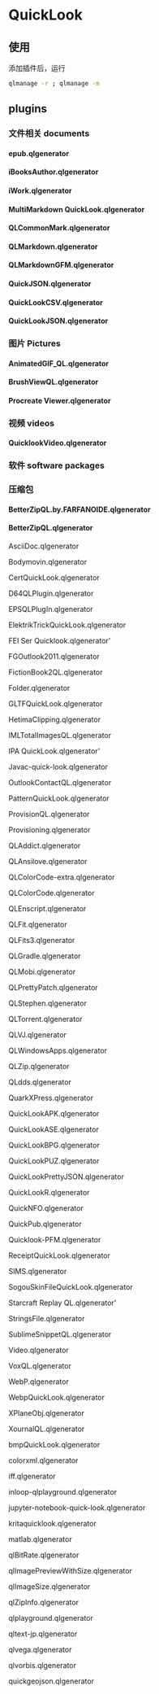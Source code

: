 # QuickLook

## 使用

添加插件后，运行

```bash
qlmanage -r ; qlmanage -m
```


## plugins

### 文件相关 documents

#### epub.qlgenerator

#### iBooksAuthor.qlgenerator

#### iWork.qlgenerator
#### MultiMarkdown QuickLook.qlgenerator
#### QLCommonMark.qlgenerator
#### QLMarkdown.qlgenerator
#### QLMarkdownGFM.qlgenerator
#### QuickJSON.qlgenerator
#### QuickLookCSV.qlgenerator
#### QuickLookJSON.qlgenerator


### 图片 Pictures


#### AnimatedGIF_QL.qlgenerator

#### BrushViewQL.qlgenerator

#### Procreate Viewer.qlgenerator


### 视频 videos

#### QuicklookVideo.qlgenerator


### 软件 software packages



### 压缩包

#### BetterZipQL.by.FARFANOIDE.qlgenerator

#### BetterZipQL.qlgenerator



AsciiDoc.qlgenerator



Bodymovin.qlgenerator



CertQuickLook.qlgenerator

D64QLPlugin.qlgenerator

EPSQLPlugIn.qlgenerator

ElektrikTrickQuickLook.qlgenerator

FEI Ser Quicklook.qlgenerator'

FGOutlook2011.qlgenerator

FictionBook2QL.qlgenerator

Folder.qlgenerator

GLTFQuickLook.qlgenerator

HetimaClipping.qlgenerator

IMLTotalImagesQL.qlgenerator

IPA QuickLook.qlgenerator'

Javac-quick-look.qlgenerator



OutlookContactQL.qlgenerator

PatternQuickLook.qlgenerator

ProvisionQL.qlgenerator

Provisioning.qlgenerator

QLAddict.qlgenerator

QLAnsilove.qlgenerator

QLColorCode-extra.qlgenerator

QLColorCode.qlgenerator



QLEnscript.qlgenerator

QLFit.qlgenerator

QLFits3.qlgenerator

QLGradle.qlgenerator



QLMobi.qlgenerator

QLPrettyPatch.qlgenerator

QLStephen.qlgenerator

QLTorrent.qlgenerator

QLVJ.qlgenerator

QLWindowsApps.qlgenerator

QLZip.qlgenerator

QLdds.qlgenerator

QuarkXPress.qlgenerator



QuickLookAPK.qlgenerator

QuickLookASE.qlgenerator

QuickLookBPG.qlgenerator



QuickLookPUZ.qlgenerator

QuickLookPrettyJSON.qlgenerator

QuickLookR.qlgenerator

QuickNFO.qlgenerator

QuickPub.qlgenerator

Quicklook-PFM.qlgenerator



ReceiptQuickLook.qlgenerator

SIMS.qlgenerator

SogouSkinFileQuickLook.qlgenerator

Starcraft Replay QL.qlgenerator'

StringsFile.qlgenerator

SublimeSnippetQL.qlgenerator

Video.qlgenerator

VoxQL.qlgenerator

WebP.qlgenerator

WebpQuickLook.qlgenerator

XPlaneObj.qlgenerator

XournalQL.qlgenerator

bmpQuickLook.qlgenerator

colorxml.qlgenerator



iff.qlgenerator

inloop-qlplayground.qlgenerator

jupyter-notebook-quick-look.qlgenerator

kritaquicklook.qlgenerator

matlab.qlgenerator

qlBitRate.qlgenerator

qlImagePreviewWithSize.qlgenerator

qlImageSize.qlgenerator

qlZipInfo.qlgenerator

qlplayground.qlgenerator

qltext-jp.qlgenerator

qlvega.qlgenerator

qlvorbis.qlgenerator

quickgeojson.qlgenerator